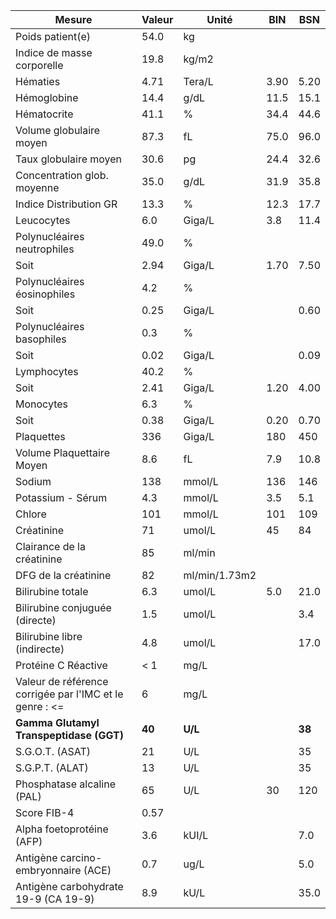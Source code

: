 |                         Mesure                        |Valeur|    Unité    | BIN|  BSN |
|-------------------------------------------------------|------|-------------|----|------|
|                    Poids patient(e)                   | 54.0 |      kg     |    |      |
|               Indice de masse corporelle              | 19.8 |    kg/m2    |    |      |
|                        Hématies                       | 4.71 |    Tera/L   |3.90| 5.20 |
|                      Hémoglobine                      | 14.4 |     g/dL    |11.5| 15.1 |
|                      Hématocrite                      | 41.1 |      %      |34.4| 44.6 |
|                Volume globulaire moyen                | 87.3 |      fL     |75.0| 96.0 |
|                 Taux globulaire moyen                 | 30.6 |      pg     |24.4| 32.6 |
|              Concentration glob. moyenne              | 35.0 |     g/dL    |31.9| 35.8 |
|                 Indice Distribution GR                | 13.3 |      %      |12.3| 17.7 |
|                       Leucocytes                      |  6.0 |    Giga/L   | 3.8| 11.4 |
|              Polynucléaires neutrophiles              | 49.0 |      %      |    |      |
|                          Soit                         | 2.94 |    Giga/L   |1.70| 7.50 |
|              Polynucléaires éosinophiles              |  4.2 |      %      |    |      |
|                          Soit                         | 0.25 |    Giga/L   |    | 0.60 |
|               Polynucléaires basophiles               |  0.3 |      %      |    |      |
|                          Soit                         | 0.02 |    Giga/L   |    | 0.09 |
|                      Lymphocytes                      | 40.2 |      %      |    |      |
|                          Soit                         | 2.41 |    Giga/L   |1.20| 4.00 |
|                       Monocytes                       |  6.3 |      %      |    |      |
|                          Soit                         | 0.38 |    Giga/L   |0.20| 0.70 |
|                       Plaquettes                      |  336 |    Giga/L   | 180|  450 |
|               Volume Plaquettaire Moyen               |  8.6 |      fL     | 7.9| 10.8 |
|                         Sodium                        |  138 |    mmol/L   | 136|  146 |
|                   Potassium - Sérum                   |  4.3 |    mmol/L   | 3.5|  5.1 |
|                         Chlore                        |  101 |    mmol/L   | 101|  109 |
|                       Créatinine                      |  71  |    umol/L   | 45 |  84  |
|               Clairance de la créatinine              |  85  |    ml/min   |    |      |
|                  DFG de la créatinine                 |  82  |ml/min/1.73m2|    |      |
|                   Bilirubine totale                   |  6.3 |    umol/L   | 5.0| 21.0 |
|             Bilirubine conjuguée (directe)            |  1.5 |    umol/L   |    |  3.4 |
|              Bilirubine libre (indirecte)             |  4.8 |    umol/L   |    | 17.0 |
|                  Protéine C Réactive                  |  < 1 |     mg/L    |    |      |
|Valeur de référence corrigée par l'IMC et le genre : <=|   6  |     mg/L    |    |      |
|        **Gamma Glutamyl Transpeptidase (GGT)**        |**40**|   **U/L**   |    |**38**|
|                    S.G.O.T. (ASAT)                    |  21  |     U/L     |    |  35  |
|                    S.G.P.T. (ALAT)                    |  13  |     U/L     |    |  35  |
|               Phosphatase alcaline (PAL)              |  65  |     U/L     | 30 |  120 |
|                      Score FIB-4                      | 0.57 |             |    |      |
|               Alpha foetoprotéine (AFP)               |  3.6 |    kUI/L    |    |  7.0 |
|          Antigène carcino-embryonnaire (ACE)          |  0.7 |     ug/L    |    |  5.0 |
|          Antigène carbohydrate 19-9 (CA 19-9)         |  8.9 |     kU/L    |    | 35.0 |